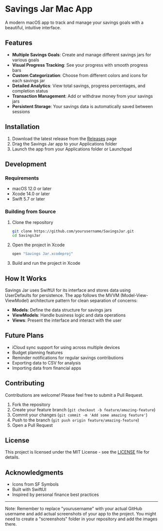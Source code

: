 # Savings Jar Mac App

A modern macOS app to track and manage your savings goals with a beautiful, intuitive interface.

## Features

- **Multiple Savings Goals**: Create and manage different savings jars for various goals
- **Visual Progress Tracking**: See your progress with smooth progress bars
- **Custom Categorization**: Choose from different colors and icons for each savings jar
- **Detailed Analytics**: View total savings, progress percentages, and completion status
- **Transaction Management**: Add or withdraw money from your savings jars
- **Persistent Storage**: Your savings data is automatically saved between sessions

## Installation

1. Download the latest release from the [Releases](https://github.com/yourusername/SavingsJar/releases) page
2. Drag the Savings Jar app to your Applications folder
3. Launch the app from your Applications folder or Launchpad

## Development

### Requirements

- macOS 12.0 or later
- Xcode 14.0 or later
- Swift 5.7 or later

### Building from Source

1. Clone the repository
   ```bash
   git clone https://github.com/yourusername/SavingsJar.git
   cd SavingsJar
   ```

2. Open the project in Xcode
   ```bash
   open "Savings Jar.xcodeproj"
   ```

3. Build and run the project in Xcode

## How It Works

Savings Jar uses SwiftUI for its interface and stores data using UserDefaults for persistence. The app follows the MVVM (Model-View-ViewModel) architecture pattern for clean separation of concerns:

- **Models**: Define the data structure for savings jars
- **ViewModels**: Handle business logic and data operations
- **Views**: Present the interface and interact with the user

## Future Plans

- iCloud sync support for using across multiple devices
- Budget planning features
- Reminder notifications for regular savings contributions
- Exporting data to CSV for analysis
- Importing data from financial apps

## Contributing

Contributions are welcome! Please feel free to submit a Pull Request.

1. Fork the repository
2. Create your feature branch (`git checkout -b feature/amazing-feature`)
3. Commit your changes (`git commit -m 'Add some amazing feature'`)
4. Push to the branch (`git push origin feature/amazing-feature`)
5. Open a Pull Request

## License

This project is licensed under the MIT License - see the [LICENSE](LICENSE) file for details.

## Acknowledgments

- Icons from SF Symbols
- Built with SwiftUI
- Inspired by personal finance best practices

---

Note: Remember to replace "yourusername" with your actual GitHub username and add actual screenshots of your app to the project. You might need to create a "screenshots" folder in your repository and add the images there.
